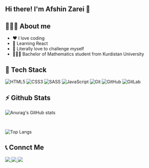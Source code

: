  ## Hi there! I'm Afshin Zarei 👋

 ## 👨🏻‍💻 About me

 - ❤️ I love coding
 - 🌱 Learning React
 - 🔭 Literally love to challenge myself
 - 👨🏻‍🎓 Bachelor of Mathematics student from Kurdistan University

<h2>🔧 Tech Stack</h2>

![HTML5](https://img.shields.io/badge/html5-%23E34F26.svg?style=for-the-badge&logo=html5&logoColor=white)
![CSS3](https://img.shields.io/badge/css3-%231572B6.svg?style=for-the-badge&logo=css3&logoColor=white)
![SASS](https://img.shields.io/badge/SASS-hotpink.svg?style=for-the-badge&logo=SASS&logoColor=white)
![JavaScript](https://img.shields.io/badge/javascript-%23323330.svg?style=for-the-badge&logo=javascript&logoColor=%23F7DF1E)
![Git](https://img.shields.io/badge/git-%23F05033.svg?style=for-the-badge&logo=git&logoColor=white)
![GitHub](https://img.shields.io/badge/github-%23121011.svg?style=for-the-badge&logo=github&logoColor=white)
![GitLab](https://img.shields.io/badge/gitlab-%23181717.svg?style=for-the-badge&logo=gitlab&logoColor=white)

<h2>⚡️ Github Stats</h2>

  ![Anurag's GitHub stats](https://github-readme-stats.vercel.app/api?username=afshinzarei01&hide=contribs,prs)

<br/>

![Top Langs](https://github-readme-stats.vercel.app/api/top-langs/?username=afshinzarei01&size_weight=0.5&count_weight=0.5)

<h2>📞 Connct Me </h2>

<p>
 <a href="https://t.me/afshinzareinet/">
    <img src="https://img.shields.io/badge/Telegram-@afshinzareinet-blue?style=flat&logo=telegram" />
  </a>
  <a href="https://teitter.com/afshinzareinet/">
    <img src="https://img.shields.io/badge/Twitter-@afshinzareinet-blue?style=flat&logo=Twitter" />
  </a>
  <a href="https://instagram.com/afshinzareinet/">
    <img src="https://img.shields.io/badge/Instagram-@afshinzareinet-deeppink?style=flat&logo=instagram" />
  </a>
  
</p>
